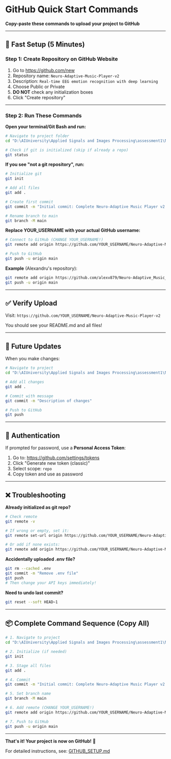 # GitHub Quick Start Commands

**Copy-paste these commands to upload your project to GitHub**

---

## 🚀 Fast Setup (5 Minutes)

### Step 1: Create Repository on GitHub Website

1. Go to https://github.com/new
2. Repository name: `Neuro-Adaptive-Music-Player-v2`
3. Description: `Real-time EEG emotion recognition with deep learning`
4. Choose Public or Private
5. **DO NOT** check any initialization boxes
6. Click "Create repository"

---

### Step 2: Run These Commands

**Open your terminal/Git Bash and run:**

```bash
# Navigate to project folder
cd "D:\AIUniversity\Applied Signals and Images Processing\assessment1\Neuro-Adaptive Music Player v2"

# Check if git is initialized (skip if already a repo)
git status
```

**If you see "not a git repository", run:**

```bash
# Initialize git
git init

# Add all files
git add .

# Create first commit
git commit -m "Initial commit: Complete Neuro-Adaptive Music Player v2 with research documentation"

# Rename branch to main
git branch -M main
```

**Replace YOUR_USERNAME with your actual GitHub username:**

```bash
# Connect to GitHub (CHANGE YOUR_USERNAME!)
git remote add origin https://github.com/YOUR_USERNAME/Neuro-Adaptive-Music-Player-v2.git

# Push to GitHub
git push -u origin main
```

**Example** (Alexandru's repository):
```bash
git remote add origin https://github.com/alexv879/Neuro-Adaptive_Music_Player_v2.git
git push -u origin main
```

---

## ✅ Verify Upload

Visit: `https://github.com/YOUR_USERNAME/Neuro-Adaptive-Music-Player-v2`

You should see your README.md and all files!

---

## 🔄 Future Updates

When you make changes:

```bash
# Navigate to project
cd "D:\AIUniversity\Applied Signals and Images Processing\assessment1\Neuro-Adaptive Music Player v2"

# Add all changes
git add .

# Commit with message
git commit -m "Description of changes"

# Push to GitHub
git push
```

---

## 🔑 Authentication

If prompted for password, use a **Personal Access Token**:

1. Go to: https://github.com/settings/tokens
2. Click "Generate new token (classic)"
3. Select scope: `repo`
4. Copy token and use as password

---

## ❌ Troubleshooting

**Already initialized as git repo?**
```bash
# Check remote
git remote -v

# If wrong or empty, set it:
git remote set-url origin https://github.com/YOUR_USERNAME/Neuro-Adaptive-Music-Player-v2.git

# Or add if none exists:
git remote add origin https://github.com/YOUR_USERNAME/Neuro-Adaptive-Music-Player-v2.git
```

**Accidentally uploaded .env file?**
```bash
git rm --cached .env
git commit -m "Remove .env file"
git push
# Then change your API keys immediately!
```

**Need to undo last commit?**
```bash
git reset --soft HEAD~1
```

---

## 📦 Complete Command Sequence (Copy All)

```bash
# 1. Navigate to project
cd "D:\AIUniversity\Applied Signals and Images Processing\assessment1\Neuro-Adaptive Music Player v2"

# 2. Initialize (if needed)
git init

# 3. Stage all files
git add .

# 4. Commit
git commit -m "Initial commit: Complete Neuro-Adaptive Music Player v2 with research documentation"

# 5. Set branch name
git branch -M main

# 6. Add remote (CHANGE YOUR_USERNAME!)
git remote add origin https://github.com/YOUR_USERNAME/Neuro-Adaptive-Music-Player-v2.git

# 7. Push to GitHub
git push -u origin main
```

---

**That's it! Your project is now on GitHub!** 🎉

For detailed instructions, see: [GITHUB_SETUP.md](GITHUB_SETUP.md)
